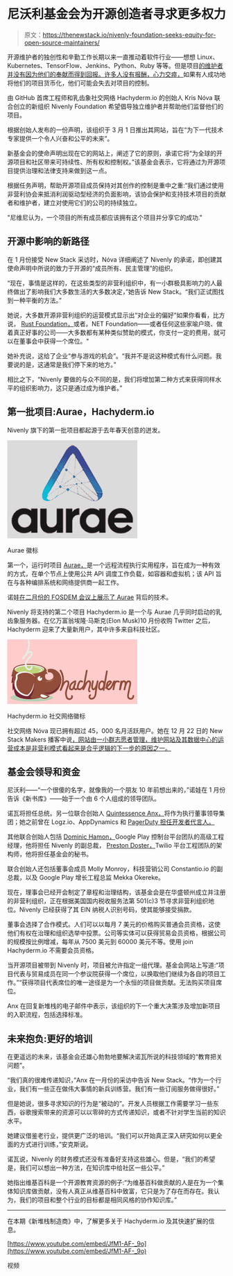# 尼沃利基金会为开源创造者寻求更多权力

> 原文：<https://thenewstack.io/nivenly-foundation-seeks-equity-for-open-source-maintainers/>

开源维护者的独创性和辛勤工作长期以来一直推动着软件行业——想想 Linux、Kubernetes、TensorFlow、Jenkins、Python、Ruby 等等。但是项目[的维护者并没有因为他们的奉献而得到回报。许多人没有报酬，](https://thenewstack.io/state-of-open-open-source-has-won-but-is-it-sustainable/)[心力交瘁，](https://thenewstack.io/darker-side-open-source/)如果有人成功地将他们的项目货币化，他们可能会失去对项目的控制。

由 GitHub 首席工程师和乳齿象社交网络 Hachyderm.io 的创始人 Kris Nóva 联合创立的新组织 Nivenly Foundation 希望倡导独立维护者并帮助他们监督他们的项目。

根据创始人发布的一份声明，该组织于 3 月 1 日推出其网站，旨在“为下一代技术专家提供一个令人兴奋和公平的未来”。

新基金会的使命声明出现在它的网站上，阐述了它的原则，承诺它将“为全球的开源项目和社区带来可持续性、所有权和控制权。”该基金会表示，它将通过为开源项目提供治理和法律支持来做到这一点。

根据任务声明，帮助开源项目成员保持对其创作的控制是重中之重:“我们通过使用非营利协会来抵消利润驱动型经济的负面影响，该协会保护和支持技术项目的贡献者和维护者，建立对使用它们的公司的持续独立。

"尼维尼认为，一个项目的所有成员都应该拥有这个项目并分享它的成功."

## 开源中影响的新路径

在 1 月份接受 New Stack 采访时，Nóva 详细阐述了 Nivenly 的承诺，即创建其使命声明中所说的致力于开源的“成员所有、民主管理”的组织。

“现在，事情是这样的，在这些类型的非营利组织中，有一小群极具影响力的人最终做出了影响我们大多数生活的大多数决定，”她告诉 New Stack。“我们正试图找到一种平衡的方法。”

她说，大多数开源非营利组织的运营模式显示出“对企业的偏好”如果你看看，比方说， [Rust Foundation，](https://thenewstack.io/rust-foundation-focusing-on-safety-and-dev-outreach-in-2023/)或者。NET Foundation——或者任何这些家喻户晓、做着真正好事的公司——大多数都有某种类似赞助的模式，你支付一定的费用，就可以在董事会中获得一个席位。"

她补充说，这给了企业“参与游戏的机会”。“我并不是说这种模式有什么问题。我要说的是，这通常是我们停下来的地方。”

相比之下，“Nivenly 要做的与众不同的是，我们将增加第二种方式来获得同样水平的组织影响力，这只是通过成为维护者。”

## 第一批项目:Aurae，Hachyderm.io

Nivenly 旗下的第一批项目都起源于去年春天创意的迸发。

![Aurae open source runtime project logo](img/e9de04ffd7c80e61e5d93c8497d2373d.png)

Aurae 徽标

第一个，运行时项目 [Aurae，](https://github.com/aurae-runtime)是一个远程流程执行实用程序，旨在成为一种有效的方式，在单个节点上使用公共 API 调度工作负载，如容器和虚拟机；该 API 旨在与各种编排系统和网络提供商一起工作。

诺娃[在二月份的 FOSDEM 会议上展示了 Aurae](https://fosdem.org/2023/schedule/event/rust_aurae_a_new_pid_1_for_distributed_systems/) 背后的技术。

Nivenly 将支持的第二个项目 Hachyderm.io 是一个与 Aurae 几乎同时启动的乳齿象服务器。在亿万富翁埃隆·马斯克(Elon Musk)10 月份收购 Twitter 之后，Hachyderm 迎来了大量新用户，其中许多来自科技社区。

![Hachyderm.io social network logo](img/c51bc65d5a2b990a2f616313f34f1ca5.png)

Hachyderm.io 社交网络徽标

社交网络 Nóva 现已拥有超过 45，000 名月活跃用户。她在 12 月 22 日的 New Stack Makers 播客中说[，网站由一小群志愿者管理，维护网站及其数据中心的运营成本是非营利模式看起来是合乎逻辑的下一步的原因之一。](https://thenewstack.io/how-hashyderm-scaled-up-after-elon-musk-twitter-takeover/)

## 基金会领导和资金

尼沃利——“一个很傻的名字，就像我的一个朋友 10 年前想出来的，”诺娃在 1 月份告诉《新书库》——始于一个由 6 个人组成的领导团队。

诺瓦将担任总统。另一位联合创始人 [Quintessence Anx，](https://www.linkedin.com/in/quintessenceanx/)将作为执行董事领导集团；她之前曾在 Logz.io、AppDynamics 和 [PagerDuty 担任开发者代言人。](https://www.pagerduty.com/?utm_content=inline-mention)

其他联合创始人包括 [Dominic Hamon，](https://www.linkedin.com/in/dominic-hamon-1733302)Google Play 控制台平台团队的高级工程经理，他将担任 Nivenly 的副总裁， [Preston Doster，](https://www.linkedin.com/in/prestondoster/)Twilio 平台工程团队的架构师，他将担任基金会的秘书。

联合创始人还包括董事会成员 Molly Monroy，科技营销公司 Constantio.io 的副总裁，以及 Google Play 增长工程总监 Mekka Okereke。

现在，理事会已经开会制定了章程和治理结构，该基金会是在华盛顿州成立并注册的非营利组织，正在根据美国国内税收服务法第 501(c)3 节寻求非营利组织地位。Nivenly 已经获得了其 EIN 纳税人识别号码，使其能够接受捐款。

董事会选择了合作模式。人们可以以每月 7 美元的价格购买普通会员资格，这使他们有权在治理和组织选举中投票。公司等实体可以获得贸易会员资格，根据公司的规模按比例增减，每年从 7500 美元到 60000 美元不等。使用 join Hachyderm.io 不需要会员资格。

当开源项目被带到 Nivenly 时，项目被允许指定一组代理。基金会网站上写道:“项目代表与贸易成员在同一个参议院获得一个席位，以换取他们继续为各自的项目工作。”“获得项目代表席位的唯一途径是为一个永恒的项目做贡献。无法购买项目席位。

Anx 在回复新堆栈的电子邮件中表示，该组织的下一个重大决策涉及增加新项目的入职流程，包括选择标准。

## 未来抱负:更好的培训

在更遥远的未来，该基金会还雄心勃勃地要解决诺瓦所说的科技领域的“教育把关问题”。

“我们真的很难传递知识，”Anx 在一月份的采访中告诉 New Stack。“作为一个行业，我们有一些正在做伟大事情的新兵训练营。我们有一些订阅服务做得很好。”

但是她说，很多寻求知识的行为是“被动的”。开发人员根据工作需要学习一些东西，谷歌搜索带来的资源可以以零碎的方式传递知识，或者不针对学生当前的知识水平。

她建议借鉴老行业，提供更广泛的培训。“我们可以开始真正深入研究如何以更全面的方式进行训练，”安克斯说。

诺瓦说，Nivenly 的财务模式还没有准备好支持这些雄心。但是，“我们的希望是，我们可以想出一种方法，在知识库中给社区一些公平。”

她指出维基百科是一个开源教育资源的例子:“为维基百科做贡献的人是在为一个集体知识库做贡献，没有人真正从维基百科中致富，它只是为了存在而存在。我认为，我们的项目和整个行业的目标都是相同风格的协作知识库。”

* * *

在本期《新堆栈制造商》中，了解更多关于 Hachyderm.io 及其快速扩展的信息。

[https://www.youtube.com/embed/JfM1-AF-_9o](https://www.youtube.com/embed/JfM1-AF-_9o)

视频

<svg xmlns:xlink="http://www.w3.org/1999/xlink" viewBox="0 0 68 31" version="1.1"><title>Group</title> <desc>Created with Sketch.</desc></svg>